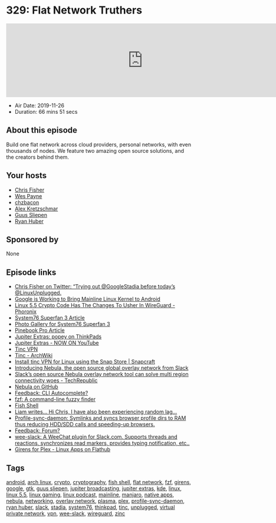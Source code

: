 # 329: Flat Network Truthers

<iframe src="https://player.fireside.fm/v2/RUkczH-V+gZeXtbsG?theme=dark" width="740" height="200" frameborder="0" scrolling="no"></iframe>

* Air Date: 2019-11-26
* Duration: 66 mins 51 secs

## About this episode

Build one flat network across cloud providers, personal networks, with even thousands of nodes. We feature two amazing open source solutions, and the creators behind them.

## Your hosts
* [Chris Fisher](https://linuxunplugged.com/hosts/chrislas)
* [Wes Payne](https://linuxunplugged.com/hosts/wes)
* [chzbacon](https://linuxunplugged.com/hosts/chzbacon)
* [Alex Kretzschmar](https://linuxunplugged.com/guests/alexktz)
* [Guus Sliepen](https://linuxunplugged.com/guests/guussliepen)
* [Ryan Huber](https://linuxunplugged.com/guests/ryanhuber)

## Sponsored by

None



## Episode links

  * [Chris Fisher on Twitter: “Trying out @GoogleStadia before today’s @LinuxUnplugged.](https://twitter.com/ChrisLAS/status/1199381679330095104 "Chris Fisher on Twitter: “Trying out @GoogleStadia before today’s @LinuxUnplugged.")
  * [Google is Working to Bring Mainline Linux Kernel to Android](https://itsfoss.com/mainline-linux-kernel-android/ "Google is Working to Bring Mainline Linux Kernel to Android")
  * [Linux 5.5 Crypto Code Has The Changes To Usher In WireGuard - Phoronix](https://www.phoronix.com/scan.php?page=news_item&px=Linux-5.5-Crypto-Changes "Linux 5.5 Crypto Code Has The Changes To Usher In WireGuard - Phoronix")
  * [System76 Superfan 3 Article](https://linuxunplugged.com/articles/system76-superfan-3 "System76 Superfan 3 Article")
  * [Photo Gallery for System76 Superfan 3](https://jupiter.gallery/#15744489123206 "Photo Gallery for System76 Superfan 3")
  * [Pinebook Pro Article](https://linuxunplugged.com/articles/pinebook-pro-review "Pinebook Pro Article")
  * [Jupiter Extras: popey on ThinkPads](https://extras.show/34 "Jupiter Extras: popey on ThinkPads")
  * [Jupiter Extras - NOW ON YouTube](https://www.youtube.com/channel/UCkZKIGkCwEVupUDmVs3cRXA/videos "Jupiter Extras - NOW ON YouTube")
  * [Tinc VPN](https://www.tinc-vpn.org/ "Tinc VPN")
  * [Tinc - ArchWiki](https://wiki.archlinux.org/index.php/Tinc "Tinc - ArchWiki")
  * [Install tinc VPN for Linux using the Snap Store | Snapcraft](https://snapcraft.io/tinc-vpn "Install tinc VPN for Linux using the Snap Store | Snapcraft")
  * [Introducing Nebula, the open source global overlay network from Slack](https://slack.engineering/introducing-nebula-the-open-source-global-overlay-network-from-slack-884110a5579 "Introducing Nebula, the open source global overlay network from Slack")
  * [Slack’s open source Nebula overlay network tool can solve multi region connectivity woes - TechRepublic](https://www.techrepublic.com/article/slacks-open-source-nebula-overlay-network-tool-can-solve-multi-region-connectivity-woes/ "Slack’s open source Nebula overlay network tool can solve multi region connectivity woes - TechRepublic")
  * [Nebula on GitHub](https://github.com/slackhq/nebula "Nebula on GitHub")
  * [Feedback: CLI Autocomplete?](https://slexy.org/view/s20Qx2J7hv "Feedback: CLI Autocomplete?")
  * [fzf: A command-line fuzzy finder](https://github.com/junegunn/fzf "fzf: A command-line fuzzy finder")
  * [Fish Shell](https://fishshell.com/ "Fish Shell")
  * [Liam writes… Hi Chris, I have also been experiencing random lag…](https://justpaste.it/lag "Liam writes… Hi Chris, I have also been experiencing random lag…")
  * [Profile-sync-daemon: Symlinks and syncs browser profile dirs to RAM thus reducing HDD/SDD calls and speeding-up browsers.](https://github.com/graysky2/profile-sync-daemon "Profile-sync-daemon: Symlinks and syncs browser profile dirs to RAM thus reducing HDD/SDD calls and speeding-up browsers.")
  * [Feedback: Forum?](https://slexy.org/view/s20SMaux6y "Feedback: Forum?")
  * [wee-slack: A WeeChat plugin for Slack.com. Supports threads and reactions, synchronizes read markers, provides typing notification, etc..](https://github.com/wee-slack/wee-slack "wee-slack: A WeeChat plugin for Slack.com. Supports threads and reactions, synchronizes read markers, provides typing notification, etc..")
  * [Girens for Plex - Linux Apps on Flathub](https://flathub.org/apps/details/nl.g4d.Girens "Girens for Plex - Linux Apps on Flathub")



## Tags

[android](https://linuxunplugged.com/tags/android), [arch linux](https://linuxunplugged.com/tags/arch%20linux), [crypto](https://linuxunplugged.com/tags/crypto), [cryptography](https://linuxunplugged.com/tags/cryptography), [fish shell](https://linuxunplugged.com/tags/fish%20shell), [flat network](https://linuxunplugged.com/tags/flat%20network), [fzf](https://linuxunplugged.com/tags/fzf), [girens](https://linuxunplugged.com/tags/girens), [google](https://linuxunplugged.com/tags/google), [gtk](https://linuxunplugged.com/tags/gtk), [guus sliepen](https://linuxunplugged.com/tags/guus%20sliepen), [jupiter broadcasting](https://linuxunplugged.com/tags/jupiter%20broadcasting), [jupiter extras](https://linuxunplugged.com/tags/jupiter%20extras), [kde](https://linuxunplugged.com/tags/kde), [linux](https://linuxunplugged.com/tags/linux), [linux 5.5](https://linuxunplugged.com/tags/linux%205.5), [linux gaming](https://linuxunplugged.com/tags/linux%20gaming), [linux podcast](https://linuxunplugged.com/tags/linux%20podcast), [mainline](https://linuxunplugged.com/tags/mainline), [manjaro](https://linuxunplugged.com/tags/manjaro), [native apps](https://linuxunplugged.com/tags/native%20apps), [nebula](https://linuxunplugged.com/tags/nebula), [networking](https://linuxunplugged.com/tags/networking), [overlay network](https://linuxunplugged.com/tags/overlay%20network), [plasma](https://linuxunplugged.com/tags/plasma), [plex](https://linuxunplugged.com/tags/plex), [profile-sync-daemon](https://linuxunplugged.com/tags/profile-sync-daemon), [ryan huber](https://linuxunplugged.com/tags/ryan%20huber), [slack](https://linuxunplugged.com/tags/slack), [stadia](https://linuxunplugged.com/tags/stadia), [system76](https://linuxunplugged.com/tags/system76), [thinkpad](https://linuxunplugged.com/tags/thinkpad), [tinc](https://linuxunplugged.com/tags/tinc), [unplugged](https://linuxunplugged.com/tags/unplugged), [virtual private network](https://linuxunplugged.com/tags/virtual%20private%20network), [vpn](https://linuxunplugged.com/tags/vpn), [wee-slack](https://linuxunplugged.com/tags/wee-slack), [wireguard](https://linuxunplugged.com/tags/wireguard), [zinc](https://linuxunplugged.com/tags/zinc)